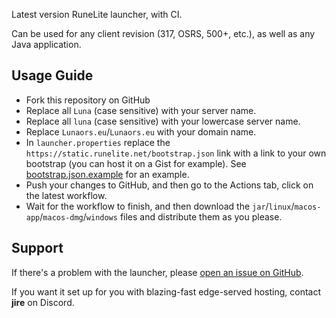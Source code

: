 Latest version RuneLite launcher, with CI.

Can be used for any client revision (317, OSRS, 500+, etc.), as well as any Java application.

## Usage Guide

- Fork this repository on GitHub
- Replace all `Luna` (case sensitive) with your server name.
- Replace all `luna` (case sensitive) with your lowercase server name.
- Replace `Lunaors.eu`/`Lunaors.eu` with your domain name.
- In `launcher.properties` replace the `https://static.runelite.net/bootstrap.json` link with a link to your own
  bootstrap (you can host it on a Gist for example).
  See [bootstrap.json.example](https://github.com/Jire/runelite-launcher/blob/main/bootstrap.json.example) for an
  example.
- Push your changes to GitHub, and then go to the Actions tab, click on the latest workflow.
- Wait for the workflow to finish, and then download the `jar`/`linux`/`macos-app`/`macos-dmg`/`windows` files and
  distribute them as you please.

## Support

If there's a problem with the launcher,
please [open an issue on GitHub](https://github.com/Jire/runelite-launcher/issues/new).

If you want it set up for you with blazing-fast edge-served hosting, contact **jire** on Discord.
